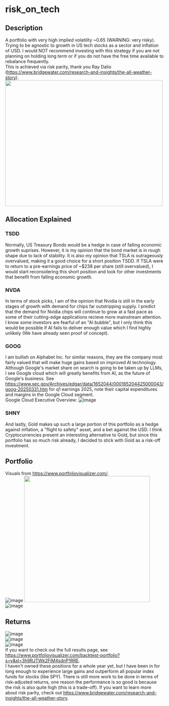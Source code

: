 # risk_on_tech
## Description
A portfolio with very high implied volatility ~0.65 (WARNING: very risky). Trying to be agnostic to growth in US tech stocks as a sector and inflation of USD. I would NOT recommend investing with this strategy if you are not planning on holding long term or if you do not have the free time available to rebalance frequently. \
This is achieved via risk parity, thank you Ray Dalio (https://www.bridgewater.com/research-and-insights/the-all-weather-story). \
<img src="https://github.com/user-attachments/assets/0fc8c801-83c0-4246-9829-e7de4a9e6fe9" width="500" height="400"> 
## Allocation Explained
### TSDD
Normally, US Treasury Bonds would be a hedge in case of falling economic growth suprises. However, it is my opinion that the bond market is in rough shape due to lack of stability. It is also my opinion that TSLA is outrageously overvalued, making it a good choice for a short position TSDD. If TSLA were to return to a pre-earnings price of ~$238 per share (still overvalued), I would start reconsidering this short position and look for other investments that benefit from falling economic growth. 
### NVDA
In terms of stock picks, I am of the opinion that Nvidia is still in the early stages of growth with demand for chips far outstripping supply. I predict that the demand for Nvidia chips will continue to grow at a fast pace as some of their cutting-edge applications recieve more mainstream attention. I know some investors are fearful of an "AI bubble", but I only think this would be possible if AI fails to deliver enough value which I find highly unlikely (We have already seen proof of concept). 
### GOOG
I am bullish on Alphabet Inc. for similar reasons, they are the company most fairly valued that will make huge gains based on improved AI technology. Although Google's market share on search is going to be taken up by LLMs, I see Google cloud which will greatly benefits from AI, as the future of Google's business. See https://www.sec.gov/Archives/edgar/data/1652044/000165204425000043/goog-20250331.htm for q1 earnings 2025, note their capital expenditures and margins in the Google Cloud segment. \
Google Cloud Executive Overview:
![image](https://github.com/user-attachments/assets/e8d9ecb1-1508-4289-bb94-e4a66929d5ec)
### SHNY
And lastly, Gold makes up such a large portion of this portfolio as a hedge against inflation, a "flight to safety" asset, and a bet against the USD. I think Cryptocurrencies present an interesting alternative to Gold, but since this portfolio has so much risk already, I decided to stick with Gold as a risk-off investment.
## Portfolio
Visuals from https://www.portfoliovisualizer.com/. \
![image](https://github.com/user-attachments/assets/762e7ac2-4ac9-4486-a781-b5522f5e9e43) 
<img src="https://github.com/user-attachments/assets/32fa8038-8098-4fc3-98c4-5198609efdb5" width="400" height="400"> \
![image](https://github.com/user-attachments/assets/d17a6e41-1274-4bba-a5b8-58d0f9516ebb)
## Returns
![image](https://github.com/user-attachments/assets/992cd9a4-0e43-4527-b03b-85865699667c) \
![image](https://github.com/user-attachments/assets/1c0ae97c-ab7c-46f5-97d2-1029f0967d3d) \
![image](https://github.com/user-attachments/assets/09af2cc7-4acd-4731-aa1e-e9079b32c0b6) \
If you want to check out the full results page, see https://www.portfoliovisualizer.com/backtest-portfolio?s=y&sl=3h9RJTWk2FiM4sdnP1RRE. \
I haven't owned these positions for a whole year yet, but I have been in for long enough to experience large gains and outperform all popular index funds for stocks (like SPY).
There is still more work to be done in terms of risk-adjusted returns, one reason the performance is so good is because the risk is also quite high (this is a trade-off).
If you want to learn more about risk parity, check out https://www.bridgewater.com/research-and-insights/the-all-weather-story.
